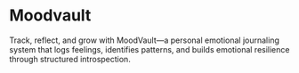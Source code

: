 # Moodvault
Track, reflect, and grow with MoodVault—a personal emotional journaling system that logs feelings, identifies patterns, and builds emotional resilience through structured introspection.
